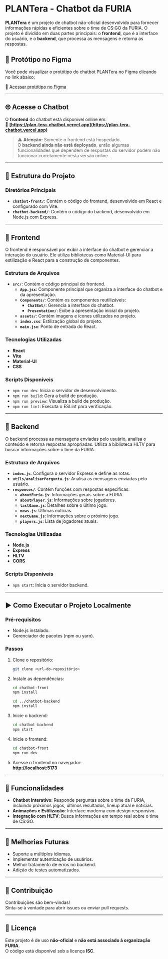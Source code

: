 # PLANTera - Chatbot da FURIA

**PLANTera** é um projeto de chatbot não-oficial desenvolvido para fornecer informações rápidas e eficientes sobre o time de CS:GO da FURIA. O projeto é dividido em duas partes principais: o **frontend**, que é a interface do usuário, e o **backend**, que processa as mensagens e retorna as respostas.

## 🎨 Protótipo no Figma

Você pode visualizar o protótipo do chatbot PLANTera no Figma clicando no link abaixo:

🔗 [Acessar protótipo no Figma](https://www.figma.com/design/Ms4a2hmAw2jYM4MZTTnQLh/Know-Your-Fury?m=auto&t=BEfdaso2xbz6DoDP-6)


---

## 🌐 Acesse o Chatbot

O **frontend** do chatbot está disponível online em:  
🔗 **[https://plan-tera-chatbot.vercel.app](https://plan-tera-chatbot.vercel.app)**

> ⚠️ **Atenção:** Somente o frontend está hospedado.  
> O **backend ainda não está deployado**, então algumas funcionalidades que dependem de respostas do servidor podem não funcionar corretamente nesta versão online.


---

## 📁 Estrutura do Projeto

### Diretórios Principais

- **`chatbot-front/`**: Contém o código do frontend, desenvolvido em React e configurado com Vite.
- **`chatbot-backend/`**: Contém o código do backend, desenvolvido em Node.js com Express.

---

## 💬 Frontend

O frontend é responsável por exibir a interface do chatbot e gerenciar a interação do usuário. Ele utiliza bibliotecas como Material-UI para estilização e React para a construção de componentes.

### Estrutura de Arquivos

- **`src/`**: Contém o código principal do frontend.
  - **`App.jsx`**: Componente principal que organiza a interface do chatbot e da apresentação.
  - **`Components/`**: Contém os componentes reutilizáveis:
    - **`ChatBot/`**: Gerencia a interface do chatbot.
    - **`Presentation/`**: Exibe a apresentação inicial do projeto.
  - **`assets/`**: Contém imagens e ícones utilizados no projeto.
  - **`index.css`**: Estilização global do projeto.
  - **`main.jsx`**: Ponto de entrada do React.

### Tecnologias Utilizadas

- **React**
- **Vite**
- **Material-UI**
- **CSS**

### Scripts Disponíveis

- `npm run dev`: Inicia o servidor de desenvolvimento.
- `npm run build`: Gera a build de produção.
- `npm run preview`: Visualiza a build de produção.
- `npm run lint`: Executa o ESLint para verificação.

---

## 🧠 Backend

O backend processa as mensagens enviadas pelo usuário, analisa o conteúdo e retorna respostas apropriadas. Utiliza a biblioteca HLTV para buscar informações sobre o time da FURIA.

### Estrutura de Arquivos

- **`index.js`**: Configura o servidor Express e define as rotas.
- **`utils/analisarPergunta.js`**: Analisa as mensagens enviadas pelo usuário.
- **`responses/`**: Contém funções com respostas específicas:
  - **`aboutFuria.js`**: Informações gerais sobre a FURIA.
  - **`aboutPlayer.js`**: Informações sobre jogadores.
  - **`lastGame.js`**: Detalhes sobre o último jogo.
  - **`news.js`**: Últimas notícias.
  - **`nextGame.js`**: Informações sobre o próximo jogo.
  - **`players.js`**: Lista de jogadores atuais.

### Tecnologias Utilizadas

- **Node.js**
- **Express**
- **HLTV**
- **CORS**

### Scripts Disponíveis

- `npm start`: Inicia o servidor backend.

---

## ▶️ Como Executar o Projeto Localmente

### Pré-requisitos

- Node.js instalado.
- Gerenciador de pacotes (npm ou yarn).

### Passos

1. Clone o repositório:
   ```bash
   git clone <url-do-repositório>
   ```

2. Instale as dependências:
   ```bash
   cd chatbot-front
   npm install

   cd ../chatbot-backend
   npm install
   ```

3. Inicie o backend:
   ```bash
   cd chatbot-backend
   npm start
   ```

4. Inicie o frontend:
   ```bash
   cd chatbot-front
   npm run dev
   ```

5. Acesse o frontend no navegador:  
   **http://localhost:5173**

---

## 🔧 Funcionalidades

- **Chatbot Interativo**: Responde perguntas sobre o time da FURIA, incluindo próximos jogos, últimos resultados, lineup atual e notícias.
- **Animações e Estilização**: Interface moderna com design responsivo.
- **Integração com HLTV**: Busca informações em tempo real sobre o time de CS:GO.

---

## 🚀 Melhorias Futuras

- Suporte a múltiplos idiomas.
- Implementar autenticação de usuários.
- Melhor tratamento de erros no backend.
- Adição de testes automatizados.

---

## 🤝 Contribuição

Contribuições são bem-vindas!  
Sinta-se à vontade para abrir issues ou enviar pull requests.

---

## 📜 Licença

Este projeto é de uso **não-oficial** e **não está associado à organização FURIA**.  
O código está disponível sob a licença **ISC**.
